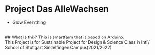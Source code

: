 # Project Das AlleWachsen
- Grow Everything<br/>
<br/>
## What is this?
This is smartfarm that is based on Arduino. <br/>
This Project is for Sustainable Project for Design & Science Class in Intl\` School of Stuttgart Sindelfingen Campus(2021/2022)
